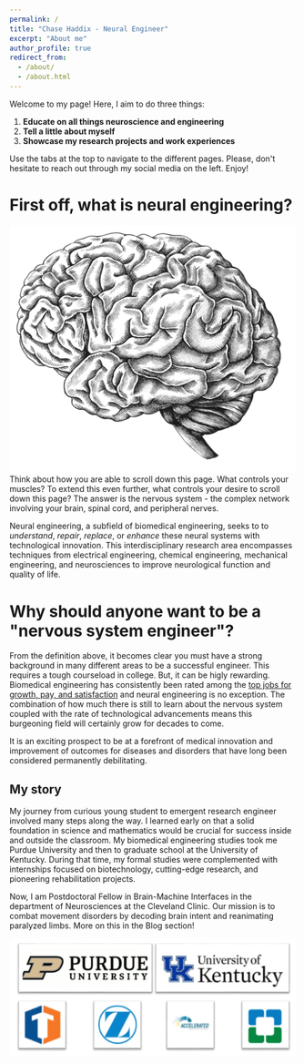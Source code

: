 ```yaml
---
permalink: /
title: "Chase Haddix - Neural Engineer"
excerpt: "About me"
author_profile: true
redirect_from: 
  - /about/
  - /about.html
---
```


Welcome to my page! Here, I aim to do three things:
1. **Educate on all things neuroscience and engineering**
2. **Tell a little about myself**
3. **Showcase my research projects and work experiences**


Use the tabs at the top to navigate to the different pages. Please, don't hesitate to reach out through my social media on the left. Enjoy!

First off, what is neural engineering?
======
![First off, what is neural engineering?!](/images/HandDrawnBrain.jpg)
Think about how you are able to scroll down this page. What controls your muscles? To extend this even further, what controls your desire to scroll down this page? The answer is the nervous system - the complex network involving your brain, spinal cord, and peripheral nerves. 

Neural engineering, a subfield of biomedical engineering, seeks to to _understand_, _repair_, _replace_, or _enhance_ these neural systems with technological innovation. This interdisciplinary research area encompasses techniques from electrical engineering, chemical engineering, mechanical engineering, and neurosciences to improve neurological function and quality of life. 

Why should anyone want to be a "nervous system engineer"? 
======
From the definition above, it becomes clear you must have a strong background in many different areas to be a successful engineer. This requires a tough courseload in college. But, it can be higly rewarding. Biomedical engineering has consistently been rated among the [top jobs for growth, pay, and satisfaction](https://money.cnn.com/pf/best-jobs/2013/snapshots/1.html) and neural engineering is no exception. The combination of how much there is still to learn about the nervous system coupled with the rate of technological advancements means this burgeoning field will certainly grow for decades to come. 

It is an exciting prospect to be at a forefront of medical innovation and improvement of outcomes for diseases and disorders that have long been considered permanently debilitating. 

My story
------
My journey from curious young student to emergent research engineer involved many steps along the way. I learned early on that a solid foundation in science and mathematics would be crucial for success inside and outside the classroom. My biomedical engineering studies took me Purdue University and then to graduate school at the University of Kentucky. During that time, my formal studies were complemented with internships focused on biotechnology, cutting-edge research, and pioneering rehabilitation projects. 

Now, I am Postdoctoral Fellow in Brain-Machine Interfaces in the department of Neurosciences at the Cleveland Clinic. Our mission is to combat movement disorders by decoding brain intent and reanimating paralyzed limbs. More on this in the Blog section!

![Where I've Worked!](/images/PlacesIveWorked.PNG)
